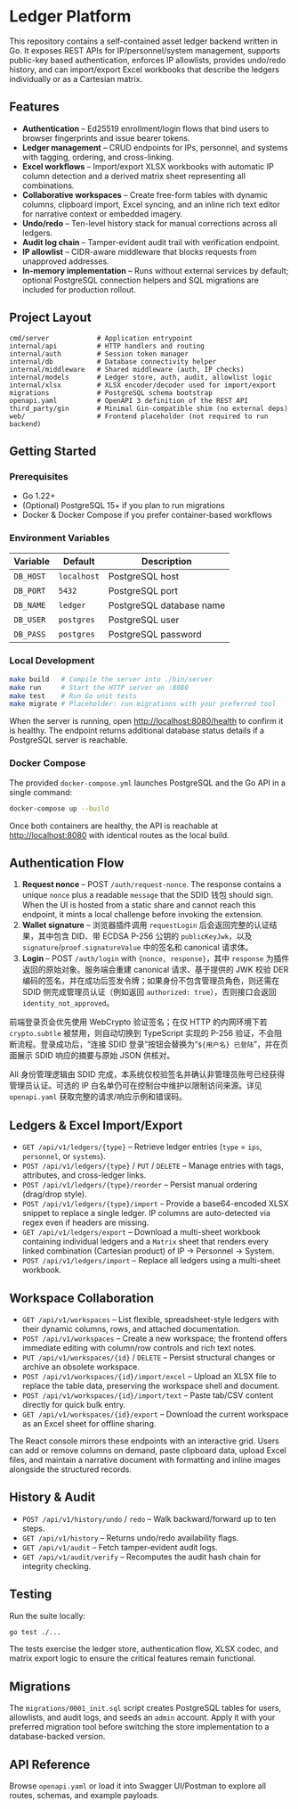 # Ledger Platform

This repository contains a self-contained asset ledger backend written in Go. It exposes REST APIs for IP/personnel/system management, supports public-key based authentication, enforces IP allowlists, provides undo/redo history, and can import/export Excel workbooks that describe the ledgers individually or as a Cartesian matrix.

## Features

- **Authentication** – Ed25519 enrollment/login flows that bind users to browser fingerprints and issue bearer tokens.
- **Ledger management** – CRUD endpoints for IPs, personnel, and systems with tagging, ordering, and cross-linking.
- **Excel workflows** – Import/export XLSX workbooks with automatic IP column detection and a derived matrix sheet representing all combinations.
- **Collaborative workspaces** – Create free-form tables with dynamic columns, clipboard import, Excel syncing, and an inline rich text editor for narrative context or embedded imagery.
- **Undo/redo** – Ten-level history stack for manual corrections across all ledgers.
- **Audit log chain** – Tamper-evident audit trail with verification endpoint.
- **IP allowlist** – CIDR-aware middleware that blocks requests from unapproved addresses.
- **In-memory implementation** – Runs without external services by default; optional PostgreSQL connection helpers and SQL migrations are included for production rollout.

## Project Layout

```
cmd/server            # Application entrypoint
internal/api          # HTTP handlers and routing
internal/auth         # Session token manager
internal/db           # Database connectivity helper
internal/middleware   # Shared middleware (auth, IP checks)
internal/models       # Ledger store, auth, audit, allowlist logic
internal/xlsx         # XLSX encoder/decoder used for import/export
migrations            # PostgreSQL schema bootstrap
openapi.yaml          # OpenAPI 3 definition of the REST API
third_party/gin       # Minimal Gin-compatible shim (no external deps)
web/                  # Frontend placeholder (not required to run backend)
```

## Getting Started

### Prerequisites

- Go 1.22+
- (Optional) PostgreSQL 15+ if you plan to run migrations
- Docker & Docker Compose if you prefer container-based workflows

### Environment Variables

| Variable             | Default     | Description                                      |
|----------------------|-------------|--------------------------------------------------|
| `DB_HOST`            | `localhost` | PostgreSQL host                                  |
| `DB_PORT`            | `5432`      | PostgreSQL port                                  |
| `DB_NAME`            | `ledger`    | PostgreSQL database name                         |
| `DB_USER`            | `postgres`  | PostgreSQL user                                  |
| `DB_PASS`            | `postgres`  | PostgreSQL password                              |

### Local Development

```bash
make build   # Compile the server into ./bin/server
make run     # Start the HTTP server on :8080
make test    # Run Go unit tests
make migrate # Placeholder: run migrations with your preferred tool
```

When the server is running, open <http://localhost:8080/health> to confirm it is healthy. The endpoint returns additional database status details if a PostgreSQL server is reachable.

### Docker Compose

The provided `docker-compose.yml` launches PostgreSQL and the Go API in a single command:

```bash
docker-compose up --build
```

Once both containers are healthy, the API is reachable at <http://localhost:8080> with identical routes as the local build.

## Authentication Flow

1. **Request nonce** – POST `/auth/request-nonce`. The response contains a unique `nonce` plus a readable `message` that the SDID 钱包 should sign. When the UI is hosted from a static share and cannot reach this endpoint, it mints a local challenge before invoking the extension.
2. **Wallet signature** – 浏览器插件调用 `requestLogin` 后会返回完整的认证结果，其中包含 DID、带 ECDSA P-256 公钥的 `publicKeyJwk`，以及 `signature`/`proof.signatureValue` 中的签名和 canonical 请求体。
3. **Login** – POST `/auth/login` with `{nonce, response}`，其中 `response` 为插件返回的原始对象。服务端会重建 canonical 请求、基于提供的 JWK 校验 DER 编码的签名，并在成功后签发令牌；如果身份不包含管理员角色，则还需在 SDID 侧完成管理员认证（例如返回 `authorized: true`），否则接口会返回 `identity_not_approved`。

前端登录页会优先使用 WebCrypto 验证签名；在仅 HTTP 的内网环境下若 `crypto.subtle` 被禁用，则自动切换到 TypeScript 实现的 P-256 验证，不会阻断流程。登录成功后，“连接 SDID 登录”按钮会替换为“`${用户名} 已登陆`”，并在页面展示 SDID 响应的摘要与原始 JSON 供核对。

All 身份管理逻辑由 SDID 完成，本系统仅校验签名并确认非管理员账号已经获得管理员认证。可选的 IP 白名单仍可在控制台中维护以限制访问来源。详见 `openapi.yaml` 获取完整的请求/响应示例和错误码。

## Ledgers & Excel Import/Export

- `GET /api/v1/ledgers/{type}` – Retrieve ledger entries (`type` = `ips`, `personnel`, or `systems`).
- `POST /api/v1/ledgers/{type}` / `PUT` / `DELETE` – Manage entries with tags, attributes, and cross-ledger links.
- `POST /api/v1/ledgers/{type}/reorder` – Persist manual ordering (drag/drop style).
- `POST /api/v1/ledgers/{type}/import` – Provide a base64-encoded XLSX snippet to replace a single ledger. IP columns are auto-detected via regex even if headers are missing.
- `GET /api/v1/ledgers/export` – Download a multi-sheet workbook containing individual ledgers and a `Matrix` sheet that renders every linked combination (Cartesian product) of IP → Personnel → System.
- `POST /api/v1/ledgers/import` – Replace all ledgers using a multi-sheet workbook.

## Workspace Collaboration

- `GET /api/v1/workspaces` – List flexible, spreadsheet-style ledgers with their dynamic columns, rows, and attached documentation.
- `POST /api/v1/workspaces` – Create a new workspace; the frontend offers immediate editing with column/row controls and rich text notes.
- `PUT /api/v1/workspaces/{id}` / `DELETE` – Persist structural changes or archive an obsolete workspace.
- `POST /api/v1/workspaces/{id}/import/excel` – Upload an XLSX file to replace the table data, preserving the workspace shell and document.
- `POST /api/v1/workspaces/{id}/import/text` – Paste tab/CSV content directly for quick bulk entry.
- `GET /api/v1/workspaces/{id}/export` – Download the current workspace as an Excel sheet for offline sharing.

The React console mirrors these endpoints with an interactive grid. Users can add or remove columns on demand, paste clipboard data, upload Excel files, and maintain a narrative document with formatting and inline images alongside the structured records.

## History & Audit

- `POST /api/v1/history/undo` / `redo` – Walk backward/forward up to ten steps.
- `GET /api/v1/history` – Returns undo/redo availability flags.
- `GET /api/v1/audit` – Fetch tamper-evident audit logs.
- `GET /api/v1/audit/verify` – Recomputes the audit hash chain for integrity checking.

## Testing

Run the suite locally:

```bash
go test ./...
```

The tests exercise the ledger store, authentication flow, XLSX codec, and matrix export logic to ensure the critical features remain functional.

## Migrations

The `migrations/0001_init.sql` script creates PostgreSQL tables for users, allowlists, and audit logs, and seeds an `admin` account. Apply it with your preferred migration tool before switching the store implementation to a database-backed version.

## API Reference

Browse `openapi.yaml` or load it into Swagger UI/Postman to explore all routes, schemas, and example payloads.
